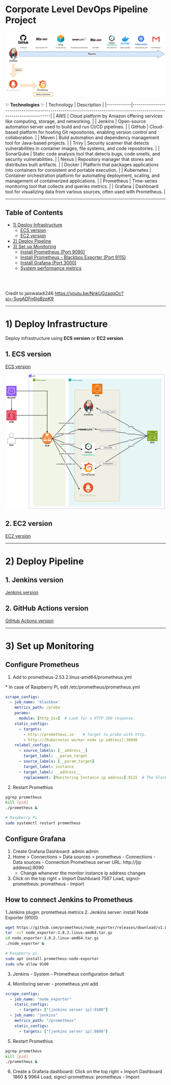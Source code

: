 # Corporate Level DevOps Pipeline Project

![Pipeline](./images/pipeline.jpg)

✨ **Technologies** ✨
| Technology | Description |
|------------|--------------------------------------------------------------------------------------------------------------------|
| AWS | Cloud platform by Amazon offering services like computing, storage, and networking. |
| Jenkins | Open-source automation server used to build and run CI/CD pipelines. |
| GitHub | Cloud-based platform for hosting Git repositories, enabling version control and collaboration. |
| Maven | Build automation and dependency management tool for Java-based projects. |
| Trivy | Security scanner that detects vulnerabilities in container images, file systems, and code repositories. |
| SonarQube | Static code analysis tool that detects bugs, code smells, and security vulnerabilities. |
| Nexus | Repository manager that stores and distributes built artifacts. |
| Docker | Platform that packages applications into containers for consistent and portable execution. |
| Kubernetes | Container orchestration platform for automating deployment, scaling, and management of containerized applications. |
| Prometheus | Time-series monitoring tool that collects and queries metrics. |
| Grafana | Dashboard tool for visualizing data from various sources, often used with Prometheus. |

---

## Table of Contents

- [1) Deploy Infrastructure](#1-deploy-infrastructure)
  - [ECS version](#ecs-version)
  - [EC2 version](#ec2-version)
- [2) Deploy Pipeline](#2-deploy-pipeline)
- [3) Set up Monitoring](#4-set-up-monitoring)
  - [Install Prometheus (Port 9090)](#install-prometheus-port-9090)
  - [Install Prometheus - Blackbox Exporter (Port 9115)](#install-prometheus---blackbox-exporter-port-9115)
  - [Install Grafana (Port 3000)](#install-grafana-port-3000)
  - [System performance metrics](#system-performance-metrics)

<br>
<br>

Credit to jaiswaladi246
https://youtu.be/NnkUGzaqqOc?si=-5ugADFn6lgBzpK9

---

# 1) Deploy Infrastructure

Deploy infrastructure using **ECS version** or **EC2 version**.

## 1. ECS version

[ECS version](https://github.com/dongwon-lee-dev/terraform-devops-pipeline)

![Pipeline](./images/pipeline-ecs-version.jpg)

## 2. EC2 version

[EC2 version](ec2-version.md)

---

# 2) Deploy Pipeline

## 1. Jenkins version

[Jenkins version](jenkins.md)


## 2. GitHub Actions version

[GitHub Actions version](github-actions-version.md)

---

# 3) Set up Monitoring

## Configure Prometheus
1. Add to prometheus-2.53.2.linux-amd64/prometheus.yml

\* In case of Raspberry Pi, edit /etc/prometheus/prometheus.yml

```yaml
scrape_configs:
  - job_name: 'blackbox'
    metrics_path: /probe
    params:
      module: [http_2xx]  # Look for a HTTP 200 response.
    static_configs:
      - targets:
        - http://prometheus.io    # Target to probe with http.
        - http://[Kubernetes worker node ip address]:30898
    relabel_configs:
      - source_labels: [__address__]
        target_label: __param_target
      - source_labels: [__param_target]
        target_label: instance
      - target_label: __address__
        replacement: [Monitoring Instance ip address]:9115  # The blackbox exporter's real hostname:port.
```

2. Restart Promethius

```bash
pgrep prometheus
kill [pid]
./prometheus &
```

```bash
# Raspberry Pi
sudo systemctl restart prometheus
```

## Configure Grafana

1. Create Grafana Dashboard: admin admin
2. Home > Connections > Data sources > prometheus - Connections - Data sources - Connection Prometheus server URL: http://[ip address]:9090
   - Change whenever the monitor instance ip address changes
3. Click on the top right + Import Dashboard 7587 Load, signcl-prometheus: prometheus - Import

## How to connect Jenkins to Prometheus

1.Jenkins plugin: prometheus metrics 
2. Jenkins server: install Node Exporter (9100)

```bash
wget https://github.com/prometheus/node_exporter/releases/download/v1.8.2/node_exporter-1.8.2.linux-amd64.tar.gz
tar -xvf node_exporter-1.8.2.linux-amd64.tar.gz
cd node_exporter-1.8.2.linux-amd64.tar.gz
./node_exporter &
```

```bash
# Raspberry pi
sudo apt install prometheus-node-exporter
sudo ufw allow 9100
```

3. Jenkins - System - Prometheus configuration default

4. Monitoring server - prometheus.yml add

```yaml
scrape_configs:
  - job_name: "node_exporter"
    static_configs:
      - targets: ["[jenkins server ip]:9100"]
  - job_name: "jenkins"
    metrics_path: "/prometheus"
    static_configs:
      - targets: ["[jenkins server ip]:8080"]
```

5. Restart Promethius

```bash
pgrep prometheus
kill [pid]
./prometheus &
```

6. Create a Grafana dashboard: Click on the top right + Import Dashboard 1860 & 9964 Load, signcl-prometheus: prometheus - Import